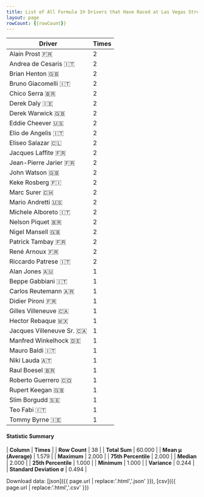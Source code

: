 ```yaml
---
title: List of All Formula 1® Drivers that Have Raced at Las Vegas Street Circuit
layout: page
rowCount: {{rowCount}}
---
```


| Driver | Times |
|--|--|
| Alain Prost 🇫🇷 | 2 |
| Andrea de Cesaris 🇮🇹 | 2 |
| Brian Henton 🇬🇧 | 2 |
| Bruno Giacomelli 🇮🇹 | 2 |
| Chico Serra 🇧🇷 | 2 |
| Derek Daly 🇮🇪 | 2 |
| Derek Warwick 🇬🇧 | 2 |
| Eddie Cheever 🇺🇸 | 2 |
| Elio de Angelis 🇮🇹 | 2 |
| Eliseo Salazar 🇨🇱 | 2 |
| Jacques Laffite 🇫🇷 | 2 |
| Jean-Pierre Jarier 🇫🇷 | 2 |
| John Watson 🇬🇧 | 2 |
| Keke Rosberg 🇫🇮 | 2 |
| Marc Surer 🇨🇭 | 2 |
| Mario Andretti 🇺🇸 | 2 |
| Michele Alboreto 🇮🇹 | 2 |
| Nelson Piquet 🇧🇷 | 2 |
| Nigel Mansell 🇬🇧 | 2 |
| Patrick Tambay 🇫🇷 | 2 |
| René Arnoux 🇫🇷 | 2 |
| Riccardo Patrese 🇮🇹 | 2 |
| Alan Jones 🇦🇺 | 1 |
| Beppe Gabbiani 🇮🇹 | 1 |
| Carlos Reutemann 🇦🇷 | 1 |
| Didier Pironi 🇫🇷 | 1 |
| Gilles Villeneuve 🇨🇦 | 1 |
| Hector Rebaque 🇲🇽 | 1 |
| Jacques Villeneuve Sr. 🇨🇦 | 1 |
| Manfred Winkelhock 🇩🇪 | 1 |
| Mauro Baldi 🇮🇹 | 1 |
| Niki Lauda 🇦🇹 | 1 |
| Raul Boesel 🇧🇷 | 1 |
| Roberto Guerrero 🇨🇴 | 1 |
| Rupert Keegan 🇬🇧 | 1 |
| Slim Borgudd 🇸🇪 | 1 |
| Teo Fabi 🇮🇹 | 1 |
| Tommy Byrne 🇮🇪 | 1 |

#### Statistic Summary

| **Column** | **Times** |
| **Row Count** | 38 |
| **Total Sum** | 60.000 |
| **Mean μ (Average)** | 1.579 |
| **Maximum** | 2.000 |
| **75th Percentile** | 2.000 |
| **Median** | 2.000 |
| **25th Percentile** | 1.000 |
| **Minimum** | 1.000 |
| **Variance** | 0.244 |
| **Standard Deviation σ** | 0.494 |

Download data: [json]({{ page.url | replace:'.html','.json' }}), [csv]({{ page.url | replace:'.html','.csv' }})
